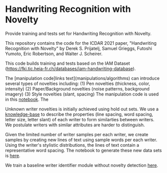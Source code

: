 # Handwriting Recognition with Novelty

Provide training and tests set for Handwriting Recognition with Novelty.

This repository contains the code for the ICDAR 2021 paper, "Handwriting Recognition with Novelty" by Derek S. Prijatelj, Samuel Grieggs, Futoshi Yumoto, Eric Robertson, and Walter J. Scheirer.

This code builds training and tests based on the IAM Dataset (https://fki.tic.heia-fr.ch/databases/iam-handwriting-database).

The [manipulation code]links text](manipulations/algorithms) can introduce several types of novelties including:
(1) Pen  novelties (thickness, color, intensity)
(2) Paper/Background novelties (noise patterns, background imagery) 
(3) Style novelties (slant, spacing)
The manipulation code is used in this [notebook](notebooks/novelty_generation.ipynb).  The 

Unknown writer novelties is initially achieved using hold out sets. 
We use a [knowledge-base](data/knowledge_base) to describe the properties (line spacing, word spacing, letter size, letter slant) of each writer to form similarties between writers.
We postulate writers with similar attributes are harder to distinguish.

Given the limited number of writer samples per each writer, we create samples by creating new lines of text using sample words per each writer. 
Using the writer's stylistic distributions, the lines of text contain a representative word spacing.  The notebook to generate these new data sets is [here](https://github.com/darpa-sail-on/writer-recognition/blob/main/notebooks/writer-identification-line-mixes-generation.ipynb).

We train a baseline writer identifier module without novelty detection [here](notebooks/training_writer_id.ipynb).
